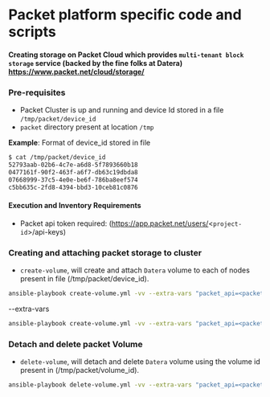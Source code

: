 
# Packet platform specific code and scripts

#### Creating storage on Packet Cloud which provides `multi-tenant block storage` service (backed by the fine folks at Datera) https://www.packet.net/cloud/storage/

### Pre-requisites

- Packet Cluster is up and running and device Id stored in a file `/tmp/packet/device_id`
- `packet` directory present at location `/tmp`

**Example**: Format of device_id stored in file

```bash
$ cat /tmp/packet/device_id
52793aab-02b6-4c7e-a6d8-5f7893660b18
0477161f-90f2-463f-a6f7-db63c19dbda8
07668999-37c5-4e0e-be6f-786ba8eef574
c5bb635c-2fd8-4394-bbd3-10ceb81c0876
```

#### Execution and Inventory Requirements

- Packet api token required: (https://app.packet.net/users/<`project-id`>/api-keys)

### Creating and attaching packet storage to cluster

- `create-volume`, will create and attach `Datera` volume to each of nodes present in file (/tmp/packet/device_id).

```bash
ansible-playbook create-volume.yml -vv --extra-vars "packet_api=<packet-api-token>"
```

--extra-vars
```bash
ansible-playbook create-volume.yml -vv --extra-vars "packet_api=<packet-api-token> disk_action=format
```

### Detach and delete packet Volume

- `delete-volume`, will detach and delete `Datera` volume using the volume id present in (/tmp/packet/volume_id).

```bash
ansible-playbook delete-volume.yml -vv --extra-vars "packet_api=<packet-api-token>"
```